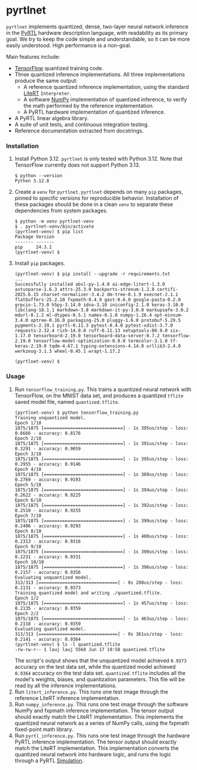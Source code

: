 pyrtlnet
========

`pyrtlnet` implements quantized, dense, two-layer neural network inference in the [PyRTL](https://github.com/UCSBarchlab/PyRTL) hardware description language, with readability as its  primary goal. We try to keep the code simple and understandable, so it can be more easily understood. High performance is a non-goal.

Main features include:

* [TensorFlow](https://www.tensorflow.org/) quantized training code.
* Three quantized inference implementations. All three implementations produce the same output:
  * A reference quantized inference implementation, using the standard [LiteRT](https://ai.google.dev/edge/litert) `Interpreter`.
  * A software [NumPy](https://numpy.org) implementation of quantized inference, to verify the math performed by the reference implementation.
  * A PyRTL hardware implementation of quantized inference.
* A PyRTL linear algebra library.
* A suite of unit tests, and continuous integration testing.
* Reference documentation extracted from docstrings.

### Installation

1. Install Python 3.12. `pyrtlnet` is only tested with Python 3.12. Note that TensorFlow currently does not support Python 3.13.
   ```shell
   $ python --version
   Python 3.12.8
   ```
3. Create a `venv` for `pyrtlnet`. `pyrtlnet` depends on many `pip` packages, pinned to specific versions for reproducible behavior. Installation of these packages should be done in a clean `venv` to separate these dependencies from system packages.
   ```shell
   $ python -m venv pyrtlnet-venv
   $ . pyrtlnet-venv/bin/activate
   (pyrtlnet-venv) $ pip list
   Package Version
   ------- -------
   pip     24.3.1
   (pyrtlnet-venv) $
   ```
5. Install `pip` packages.
   ```shell
   (pyrtlnet-venv) $ pip install --upgrade -r requirements.txt
   ...
   Successfully installed absl-py-1.4.0 ai-edge-litert-1.3.0 astunparse-1.6.3 attrs-25.3.0 backports-strenum-1.2.8 certifi-2025.6.15 charset-normalizer-3.4.2 dm-tree-0.1.9 execnet-2.1.1 flatbuffers-25.2.10 fxpmath-0.4.9 gast-0.6.0 google-pasta-0.2.0 grpcio-1.73.0 h5py-3.14.0 idna-3.10 iniconfig-2.1.0 keras-3.10.0 libclang-18.1.1 markdown-3.8 markdown-it-py-3.0.0 markupsafe-3.0.2 mdurl-0.1.2 ml-dtypes-0.5.1 namex-0.1.0 numpy-1.26.4 opt-einsum-3.4.0 optree-0.16.0 packaging-25.0 pluggy-1.6.0 protobuf-5.29.5 pygments-2.19.1 pyrtl-0.11.3 pytest-8.4.0 pytest-xdist-3.7.0 requests-2.32.4 rich-14.0.0 ruff-0.11.13 setuptools-80.9.0 six-1.17.0 tensorboard-2.19.0 tensorboard-data-server-0.7.2 tensorflow-2.19.0 tensorflow-model-optimization-0.8.0 termcolor-3.1.0 tf-keras-2.19.0 tqdm-4.67.1 typing-extensions-4.14.0 urllib3-2.4.0 werkzeug-3.1.3 wheel-0.45.1 wrapt-1.17.2

   (pyrtlnet-venv) $
   ```

### Usage
   
1. Run `tensorflow_training.py`. This trains a quantized neural network with TensorFlow, on the MNIST data set, and produces a quantized `tflite` saved model file, named `quantized.tflite`.
   ```shell
   (pyrtlnet-venv) $ python tensorflow_training.py
   Training unquantized model.
   Epoch 1/10
   1875/1875 [==============================] - 1s 395us/step - loss: 0.6666 - accuracy: 0.8176
   Epoch 2/10
   1875/1875 [==============================] - 1s 391us/step - loss: 0.3291 - accuracy: 0.9059
   Epoch 3/10
   1875/1875 [==============================] - 1s 395us/step - loss: 0.2955 - accuracy: 0.9146
   Epoch 4/10
   1875/1875 [==============================] - 1s 389us/step - loss: 0.2769 - accuracy: 0.9193
   Epoch 5/10
   1875/1875 [==============================] - 1s 394us/step - loss: 0.2622 - accuracy: 0.9225
   Epoch 6/10
   1875/1875 [==============================] - 1s 392us/step - loss: 0.2510 - accuracy: 0.9255
   Epoch 7/10
   1875/1875 [==============================] - 1s 399us/step - loss: 0.2406 - accuracy: 0.9293
   Epoch 8/10
   1875/1875 [==============================] - 1s 400us/step - loss: 0.2313 - accuracy: 0.9316
   Epoch 9/10
   1875/1875 [==============================] - 1s 390us/step - loss: 0.2231 - accuracy: 0.9331
   Epoch 10/10
   1875/1875 [==============================] - 1s 396us/step - loss: 0.2157 - accuracy: 0.9356
   Evaluating unquantized model.
   313/313 [==============================] - 0s 288us/step - loss: 0.2131 - accuracy: 0.9373
   Training quantized model and writing ./quantized.tflite.
   Epoch 1/2
   1875/1875 [==============================] - 1s 457us/step - loss: 0.2135 - accuracy: 0.9359
   Epoch 2/2
   1875/1875 [==============================] - 1s 463us/step - loss: 0.2118 - accuracy: 0.9359
   Evaluating quantized model.
   313/313 [==============================] - 0s 361us/step - loss: 0.2141 - accuracy: 0.9364
   (pyrtlnet-venv) $ ls -l quantized.tflite 
   -rw-rw-r-- 1 lauj lauj 5568 Jun 17 19:58 quantized.tflite
   ```
   The script's output shows that the unquantized model achieved `0.9373` accuracy on the test data set, while the quantized model achieved `0.9364` accuracy on the test data set. `quantized.tflite` includes all the model's weights, biases, and quantization parameters. This file will be read by all the inference implementations.
2. Run `litert_inference.py`. This runs one test image through the reference LiteRT inference implementation.
3. Run `numpy_inference.py`. This runs one test image through the software NumPy and fxpmath inference implementation. The tensor output should exactly match the LiteRT implementation. This implements the quantized neural network as a series of NumPy calls, using the fxpmath fixed-point math library.
4. Run `pyrtl_inference.py`. This runs one test image through the hardware PyRTL inference implementation. The tensor output should exactly match the LiteRT implementation. This implementation converts the quantized neural network into hardware logic, and runs the logic through a PyRTL [Simulation](https://pyrtl.readthedocs.io/en/latest/simtest.html#pyrtl.simulation.Simulation).

